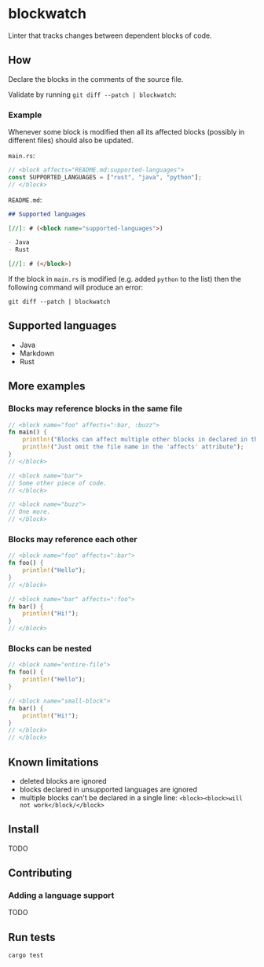 # blockwatch

Linter that tracks changes between dependent blocks of code.

## How

Declare the blocks in the comments of the source file.

Validate by running `git diff --patch | blockwatch`:

### Example

Whenever some block is modified then all its affected blocks (possibly in different files) should also be updated.

`main.rs`:

```rust
// <block affects="README.md:supported-languages">
const SUPPORTED_LANGUAGES = ["rust", "java", "python"];
// </block>
```

`README.md`:

```markdown
## Supported languages

[//]: # (<block name="supported-languages">)

- Java
- Rust

[//]: # (</block>)

```

If the block in `main.rs` is modified (e.g. added `python` to the list) then the following command will produce an
error:

```shell
git diff --patch | blockwatch
```

## Supported languages

[//]: # (<block name="supported-languages">)

- Java
- Markdown
- Rust

[//]: # (</block>)

## More examples

### Blocks may reference blocks in the same file

```rust
// <block name="foo" affects=":bar, :buzz">
fn main() {
    println!("Blocks can affect multiple other blocks in declared in the same file");
    println!("Just omit the file name in the 'affects' attribute");
}
// </block>

// <block name="bar">
// Some other piece of code.
// </block>

// <block name="buzz">
// One more.
// </block>
```

### Blocks may reference each other

```rust
// <block name="foo" affects=":bar">
fn foo() {
    println!("Hello");
}
// </block>

// <block name="bar" affects=":foo">
fn bar() {
    println!("Hi!");
}
// </block>
```

### Blocks can be nested

```rust
// <block name="entire-file">
fn foo() {
    println!("Hello");
}

// <block name="small-block">
fn bar() {
    println!("Hi!");
}
// </block>
// </block>
```

## Known limitations

- deleted blocks are ignored
- blocks declared in unsupported languages are ignored
- multiple blocks can't be declared in a single line: `<block><block>will not work</block/</block>`

## Install

TODO

## Contributing

### Adding a language support

TODO

## Run tests

```shell
cargo test
```